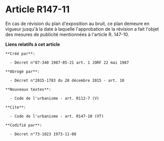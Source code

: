 # Article R147-11

En cas de révision du plan d'exposition au bruit, ce plan demeure en vigueur jusqu'à la date à laquelle l'approbation de la
révision a fait l'objet des mesures de publicité mentionnées à l'article R. 147-10.

**Liens relatifs à cet article**

	**Créé par**:

	  - Décret n°87-340 1987-05-21 art. 1 JORF 22 mai 1987

	**Abrogé par**:

	  - Décret n°2015-1783 du 28 décembre 2015 - art. 10

	**Nouveaux textes**:

	  - Code de l'urbanisme - art. R112-7 (V)

	**Cite**:

	  - Code de l'urbanisme - art. R147-10 (VT)

	**Codifié par**:

	  - Décret n°73-1023 1973-11-08
